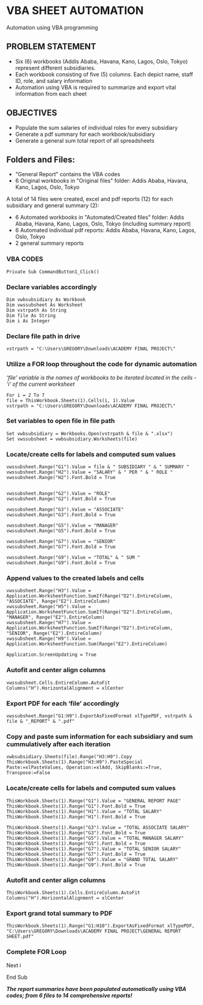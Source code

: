 # VBA SHEET AUTOMATION
Automation using VBA programming

## PROBLEM STATEMENT
- Six (6) workbooks (Addis Ababa, Havana, Kano, Lagos, Oslo, Tokyo) represent different subsidiaries.
- Each workbook consisting of five (5) columns. Each depict name, staff ID, role, and salary information
- Automation using VBA is required to summarize and export vital information from each sheet


## OBJECTIVES
- Populate the sum salaries of individual roles for every subsidiary
- Generate a pdf summary for each workbook/subsidiary
- Generate a general sum total report of all spreadsheets

## Folders and Files: 
- "General Report" contains the VBA codes 
- 6 Original workbooks in "Original files" folder: Addis Ababa, Havana, Kano, Lagos, Oslo, Tokyo 

A total of 14 files were created, excel and pdf reports (12) for each subsidiary and general summary (2):

- 6 Automated workbooks in "Automated/Created files" folder: Addis Ababa, Havana, Kano, Lagos, Oslo, Tokyo (including summary report)
- 6 Automated individual pdf reports: Addis Ababa, Havana, Kano, Lagos, Oslo, Tokyo 
- 2 general summary reports

### VBA CODES

    Private Sub CommandButton1_Click()

### Declare variables accordingly

    Dim vwbsubsidiary As Workbook
    Dim vwssubsheet As Worksheet
    Dim vstrpath As String
    Dim file As String
    Dim i As Integer

### Declare file path in drive

    vstrpath = "C:\Users\GREGORY\Downloads\ACADEMY FINAL PROJECT\"

### Utilize a FOR loop throughout the code for dynamic automation
*‘file’ variable is the names of workbooks to be iterated located in the cells - 'i' of the current worksheet*


    For i = 2 To 7
    file = ThisWorkbook.Sheets(1).Cells(i, 1).Value
    vstrpath = "C:\Users\GREGORY\Downloads\ACADEMY FINAL PROJECT\"

### Set variables to open file in file path

    Set vwbsubsidiary = Workbooks.Open(vstrpath & file & ".xlsx")
    Set vwssubsheet = vwbsubsidiary.Worksheets(file)
    
### Locate/create cells for labels and computed sum values

    vwssubsheet.Range("G1").Value = file & " SUBSIDIARY " & " SUMMARY "
    vwssubsheet.Range("H2").Value = "SALARY" & " PER " & " ROLE "
    vwssubsheet.Range("H2").Font.Bold = True


    vwssubsheet.Range("G2").Value = "ROLE"
    vwssubsheet.Range("G2").Font.Bold = True

    vwssubsheet.Range("G3").Value = "ASSOCIATE"
    vwssubsheet.Range("G3").Font.Bold = True

    vwssubsheet.Range("G5").Value = "MANAGER"
    vwssubsheet.Range("G5").Font.Bold = True

    vwssubsheet.Range("G7").Value = "SENIOR"
    vwssubsheet.Range("G7").Font.Bold = True

    vwssubsheet.Range("G9").Value = "TOTAL" & " SUM "
    vwssubsheet.Range("G9").Font.Bold = True

### Append values to the created labels and cells

    vwssubsheet.Range("H3").Value = Application.WorksheetFunction.SumIf(Range("D2").EntireColumn, "ASSOCIATE", Range("E2").EntireColumn)
    vwssubsheet.Range("H5").Value = Application.WorksheetFunction.SumIf(Range("D2").EntireColumn, "MANAGER", Range("E2").EntireColumn)
    vwssubsheet.Range("H7").Value = Application.WorksheetFunction.SumIf(Range("D2").EntireColumn, "SENIOR", Range("E2").EntireColumn)
    vwssubsheet.Range("H9").Value = Application.WorksheetFunction.Sum(Range("E2").EntireColumn)

    Application.ScreenUpdating = True

### Autofit and center align columns

    vwssubsheet.Cells.EntireColumn.AutoFit
    Columns("H").HorizontalAlignment = xlCenter

### Export PDF for each ‘file’ accordingly


    vwssubsheet.Range("G1:H9").ExportAsFixedFormat xlTypePDF, vstrpath & file & "_REPORT" & ".pdf"

### Copy and paste sum information for each subsidiary and sum cummulatively after each iteration

    vwbsubsidiary.Sheets(file).Range("H3:H9").Copy
    ThisWorkbook.Sheets(1).Range("H3:H9").PasteSpecial Paste:=xlPasteValues, Operation:=xlAdd, SkipBlanks:=True, Transpose:=False

### Locate/create cells for labels and computed sum values

    ThisWorkbook.Sheets(1).Range("G1").Value = "GENERAL REPORT PAGE"
    ThisWorkbook.Sheets(1).Range("G1").Font.Bold = True
    ThisWorkbook.Sheets(1).Range("H1").Value = "TOTAL SALARY"
    ThisWorkbook.Sheets(1).Range("H1").Font.Bold = True

    ThisWorkbook.Sheets(1).Range("G3").Value = "TOTAL ASSOCIATE SALARY"
    ThisWorkbook.Sheets(1).Range("G3").Font.Bold = True
    ThisWorkbook.Sheets(1).Range("G5").Value = "TOTAL MANAGER SALARY"
    ThisWorkbook.Sheets(1).Range("G5").Font.Bold = True
    ThisWorkbook.Sheets(1).Range("G7").Value = "TOTAL SENIOR SALARY"
    ThisWorkbook.Sheets(1).Range("G7").Font.Bold = True
    ThisWorkbook.Sheets(1).Range("G9").Value = "GRAND TOTAL SALARY"
    ThisWorkbook.Sheets(1).Range("G9").Font.Bold = True

### Autofit and center align columns

    ThisWorkbook.Sheets(1).Cells.EntireColumn.AutoFit
    Columns("H").HorizontalAlignment = xlCenter

### Export grand total summary to PDF

    ThisWorkbook.Sheets(1).Range("G1:H10").ExportAsFixedFormat xlTypePDF, "C:\Users\GREGORY\Downloads\ACADEMY FINAL PROJECT\GENERAL REPORT SHEET.pdf"

### Complete FOR Loop

Next i

End Sub

***The report summaries have been populated automatically using VBA codes; from 6 files to 14 comprehensive reports!***

